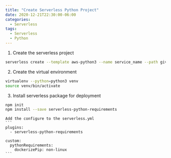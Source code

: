 ```yaml
---
title: "Create Serverless Python Project"
date: 2020-12-21T22:30:00-06:00
categories:
  - Serverless
tags:
  - Serverless
  - Python
---
```


1. Create the serverless project
```bash
serverless create --template aws-python3 --name service_name --path given_path_folder
```

2. Create the virtual environment
```bash
virtualenv --python=python3 venv
source venv/bin/activate
```

3. Install serverless package for deployment
```bash
npm init
npm install --save serverless-python-requirements
```

    Add the configure to the serverless.yml
    ```
    plugins:
      - serverless-python-requirements

    custom:
      pythonRequirements:
        dockerizePip: non-linux
    ```